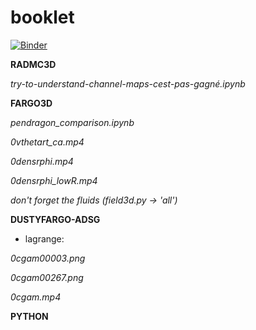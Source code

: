 # booklet

[![Binder](https://mybinder.org/badge_logo.svg)](https://mybinder.org/v2/gh/volodia99/booklet/master)

**RADMC3D**

*try-to-understand-channel-maps-cest-pas-gagné.ipynb*

**FARGO3D** 

*pendragon_comparison.ipynb*

*0vthetart_ca.mp4*

*0densrphi.mp4*

*0densrphi_lowR.mp4*

*don't forget the fluids (field3d.py -> 'all')*

**DUSTYFARGO-ADSG** 
- lagrange: 

*0cgam00003.png* 

*0cgam00267.png* 

*0cgam.mp4* 

**PYTHON**
